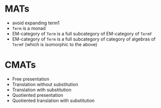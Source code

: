# MATs
- avoid expanding term1
- `Term` is a monad
- EM-category of `Term` is a full subcategory of EM-category of `TermF`
- EM-category of `Term` is a full subcategory of category of algebras of `TermF` (which is isomorphic to the above)

# CMATs
- Free presentation
- Translation without substitution
- Translation with substitution
- Quotiented presentation
- Quotiented translation with substitution
